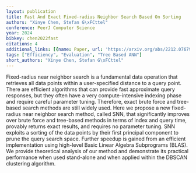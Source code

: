 ```yaml
---
layout: publication
title: Fast And Exact Fixed-radius Neighbor Search Based On Sorting
authors: "Xinye Chen, Stefan G\xFCttel"
conference: PeerJ Computer Science
year: 2024
bibkey: chen2022fast
citations: 4
additional_links: [{name: Paper, url: 'https://arxiv.org/abs/2212.07679'}]
tags: ["Efficiency", "Evaluation", "Tree Based ANN"]
short_authors: "Xinye Chen, Stefan G\xFCttel"
---
```

Fixed-radius near neighbor search is a fundamental data operation that
retrieves all data points within a user-specified distance to a query point.
There are efficient algorithms that can provide fast approximate query
responses, but they often have a very compute-intensive indexing phase and
require careful parameter tuning. Therefore, exact brute force and tree-based
search methods are still widely used. Here we propose a new fixed-radius near
neighbor search method, called SNN, that significantly improves over brute
force and tree-based methods in terms of index and query time, provably returns
exact results, and requires no parameter tuning. SNN exploits a sorting of the
data points by their first principal component to prune the query search space.
Further speedup is gained from an efficient implementation using high-level
Basic Linear Algebra Subprograms (BLAS). We provide theoretical analysis of our
method and demonstrate its practical performance when used stand-alone and when
applied within the DBSCAN clustering algorithm.